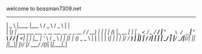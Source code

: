 welcome to bossman7309.net


  ____                                     ______ ____   ___   ___             _   
 |  _ \                                   |____  |___ \ / _ \ / _ \           | |  
 | |_) | ___  ___ ___ _ __ ___   __ _ _ __    / /  __) | | | | (_) |_ __   ___| |_ 
 |  _ < / _ \/ __/ __| '_ ` _ \ / _` | '_ \  / /  |__ <| | | |\__, | '_ \ / _ \ __|
 | |_) | (_) \__ \__ \ | | | | | (_| | | | |/ /   ___) | |_| |  / /| | | |  __/ |_ 
 |____/ \___/|___/___/_| |_| |_|\__,_|_| |_/_/   |____/ \___/  /_(_)_| |_|\___|\__|
                                                                                   
                                                                                   
